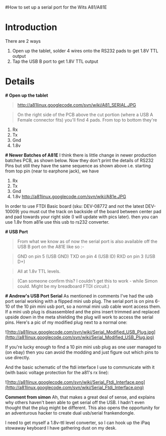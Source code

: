 #How to set up a serial port for the Wits A81/A81E

# Introduction #

There are 2 ways
  1. Open up the tablet, solder 4 wires onto the RS232 pads to get 1.8V TTL output
  1. Tap the USB B port to get 1.8V TTL output


# Details #

**# Open up the tablet**

> http://a81linux.googlecode.com/svn/wiki/A81_SERIAL.JPG

> On the right side of the PCB above the cut portion (where a USB A Female connector fits) you'll find 4 pads. From top to bottom they're

  1. Rx
  1. Tx
  1. Gnd
  1. 1.8v

**# Newer Batches of A81E**
I think there is little change in newer production batches PCB, as shown below. Now they don't print the details of RS232 Pins but still they have the same sequence as shown above i.e. starting from top pin (near to earphone jack), we have

  1. Rx
  1. Tx
  1. Gnd
  1. 1.8v
http://a81linux.googlecode.com/svn/wiki/A81e.JPG

In order to use FTDI Basic board (sku: DEV-08772 and not the latest DEV-10009) you must cut the track on backside of the board between center pad and pad towards your right side (I will update with pics later). then you can use 1.8v from a81e use this usb to rs232 converter.

**# USB Port**

> From what we know as of now the serial port is also available off the USB B port on the A81E like so :-

> GND on pin 5 (USB GND)
> TXD on pin 4 (USB ID)
> RXD on pin 3 (USB D+)

> All at 1.8v TTL levels.

> (Can someone confirm this? I couldn't get this to work - while Simon could. Might be my breadboard FTDI circuit.)

**# Andrew's USB Port Serial**
As mentioned in comments I've had the usb port serial working with a flipped mini usb plug. The serial port is on pins 6-10 of the 10 pin mini usb port, so a normal mini usb cable wont access them. If a mini usb plug is disassembled and the pins insert trimmed and replaced upside down in the meta shielding the plug will work to access the serial pins.
Here's a pic of my modified plug next to a normal one:

![http://a81linux.googlecode.com/svn/wiki/Serial_Modified_USB_Plug.jpg](http://a81linux.googlecode.com/svn/wiki/Serial_Modified_USB_Plug.jpg)

If you're lucky enough to find a 10 pin mini usb plug as one user managed to (on ebay) then you can avoid the modding and just figure out which pins to use directly.

And the basic schematic of the ftdi interface I use to communicate with it (with basic voltage protection for the a81's rx line):

![http://a81linux.googlecode.com/svn/wiki/Serial_Ftdi_Interface.png](http://a81linux.googlecode.com/svn/wiki/Serial_Ftdi_Interface.png)

**Comment from simon**
Ah, that makes a great deal of sense, and explains why others haven't been able to get serial off the USB.  I hadn't even thought that the plug might be different.  This also opens the opportunity for an adventurous hacker to create dual usb/serial frankendongle.

I need to get myself a 1.8v-ttl level converter, so I can hook up the iPaq stowaway keyboard I have gathering dust on my desk.